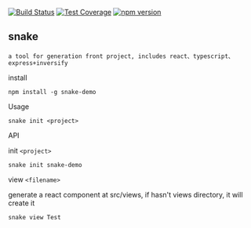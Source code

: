 [![Build Status](https://semaphoreci.com/api/v1/bwhirring/snake/branches/master/badge.svg)](https://semaphoreci.com/bwhirring/snake)
[![Test Coverage](https://api.codeclimate.com/v1/badges/774cf469a2a812837ca3/test_coverage)](https://codeclimate.com/github/bWhirring/snake/test_coverage)
[![npm version](https://badge.fury.io/js/snake-demo.svg)](https://badge.fury.io/js/snake-demo)

## snake

`a tool for generation front project, includes react、typescript、express+inversify`

install

```
npm install -g snake-demo
```

Usage

```
snake init <project>
```

API

init `<project>`

```
snake init snake-demo
```

view `<filename>`

generate a react component at src/views, if hasn't views directory, it will create it

```
snake view Test
```

